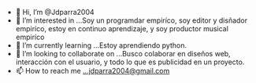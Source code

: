 - 👋 Hi, I’m @Jdparra2004
- 👀 I’m interested in ...Soy un programdar empiríco, soy editor y disñador empiríco, estoy en continuo aprendizaje, y soy productor musical empiríco
- 🌱 I’m currently learning ...Estoy aprendiendo python.
- 💞️ I’m looking to collaborate on ...Busco colaborar en diseños web, interacción con el usuario, y todo lo que es publicidad en un proyecto.
- 📫 How to reach me ...jdparra2004@gmail.com

<!---
Jdparra2004/Jdparra2004 is a ✨ special ✨ repository because its `README.md` (this file) appears on your GitHub profile.
You can click the Preview link to take a look at your changes.
--->
